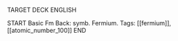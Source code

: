 TARGET DECK
ENGLISH

START
Basic
Fm
Back: symb. Fermium.
Tags: [[fermium]], [[atomic_number_100]]
END
